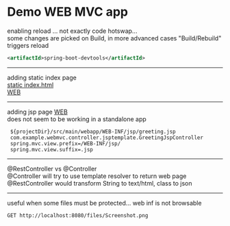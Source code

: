 Demo WEB MVC app
=
enabling reload ... not exactly code hotswap...  
some changes are picked on Build,
in more advanced cases "Build/Rebuild" triggers reload
```xml
<artifactId>spring-boot-devtools</artifactId>
```
___
adding static index page  
[static index.html](src/main/resources/static/index.html)  
[WEB](http://localhost:8080/)

___
adding jsp page
[WEB](http://localhost:8080/jsptemplates/greeting)  
does not seem to be working in a standalone app
```
 ${projectDir}/src/main/webapp/WEB-INF/jsp/greeting.jsp
 com.example.webmvc.controller.jsptemplate.GreetingJspController
 spring.mvc.view.prefix=/WEB-INF/jsp/
 spring.mvc.view.suffix=.jsp
```
___
@RestController vs @Controller  
@Controller will try to use template resolver to return web page  
@RestController would transform String to text/html, class to json

___
useful when some files must be protected... web inf is not browsable
```http request
GET http://localhost:8080/files/Screenshot.png
```
